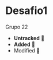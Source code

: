# Desafio1
Grupo 22

- **Untracked** :1st_place_medal:
- __Added__ :2nd_place_medal:
-  Modified :3rd_place_medal:
